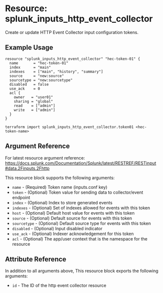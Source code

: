 # Resource: splunk_inputs_http_event_collector
Create or update HTTP Event Collector input configuration tokens.

## Example Usage
```
resource "splunk_inputs_http_event_collector" "hec-token-01" {
  name       = "hec-token-01"
  index      = "main"
  indexes    = ["main", "history", "summary"]
  source     = "new:source"
  sourcetype = "new:sourcetype"
  disabled   = false
  use_ack    = 0
  acl {
    owner   = "user01"
    sharing = "global"
    read    = ["admin"]
    write   = ["admin"]
  }
}
```

```
terraform import splunk_inputs_http_event_collector.token01 <hec-token-name>
```

## Argument Reference
For latest resource argument reference: https://docs.splunk.com/Documentation/Splunk/latest/RESTREF/RESTinput#data.2Finputs.2Fhttp

This resource block supports the following arguments:
* `name` - (Required) Token name (inputs.conf key)
* `token` - (Optional) Token value for sending data to collector/event endpoint
* `index` - (Optional) Index to store generated events
* `indexes` - (Optional) Set of indexes allowed for events with this token
* `host` - (Optional) Default host value for events with this token
* `source` - (Optional) Default source for events with this token
* `sourcetype` - (Optional) Default source type for events with this token
* `disabled` - (Optional) Input disabled indicator
* `use_ack` - (Optional) Indexer acknowledgement for this token
* `acl` - (Optional) The app/user context that is the namespace for the resource

## Attribute Reference
In addition to all arguments above, This resource block exports the following arguments:

* `id` - The ID of the http event collector resource
